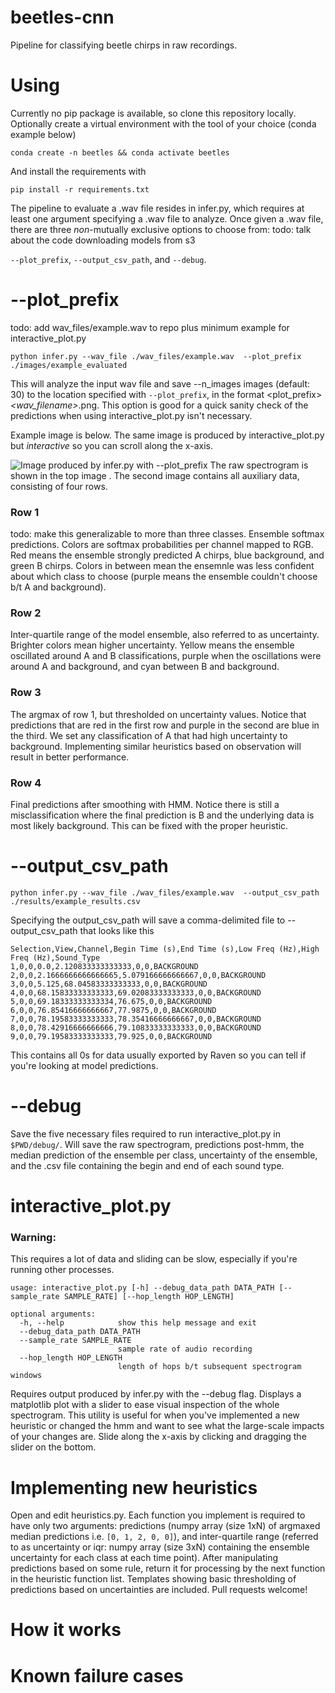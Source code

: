 # beetles-cnn
Pipeline for classifying beetle chirps in raw recordings.
# Using

Currently no pip package is available, so clone this repository locally.
Optionally create a virtual environment with the tool of your choice (conda example below)
```
conda create -n beetles && conda activate beetles
```
And install the requirements with 
```
pip install -r requirements.txt
```
The pipeline to evaluate a .wav file resides in infer.py, which requires at least one
argument specifying a .wav file to analyze. Once given a .wav file, there are three *non*-mutually 
exclusive options to choose from: 
todo: talk about the code downloading models from s3

```--plot_prefix```, ```--output_csv_path```, and ```--debug```.
# --plot_prefix
todo: add wav_files/example.wav to repo plus minimum example for interactive_plot.py
```
python infer.py --wav_file ./wav_files/example.wav  --plot_prefix ./images/example_evaluated
```
This will analyze the input wav file and save --n_images images (default: 30) to the location 
specified with ```--plot_prefix```, in the format <plot_prefix>_<wav_filename>_<number>.png. This option is good for a
quick sanity check of the predictions when using interactive_plot.py isn't necessary.

Example image is below. The same image is produced by interactive_plot.py but *interactive* so you
can scroll along the x-axis.

![Image produced by infer.py with --plot_prefix](resources/2_M17F32_8_9_14.png)
The raw spectrogram is shown in the top image . The second image contains all auxiliary data,
consisting of four rows.
### Row 1
todo: make this generalizable to more than three classes.
Ensemble softmax predictions. Colors are softmax probabilities per channel mapped to RGB. Red means 
the ensemble strongly predicted A chirps, blue background, and green B chirps. Colors in between mean
the ensemnle was less confident about which class to choose (purple means the ensemble couldn't choose b/t
A and background).
### Row 2
Inter-quartile range of the model ensemble, also referred to as uncertainty. Brighter colors mean 
higher uncertainty. Yellow means the ensemble oscillated around A and B classifications, purple when 
the oscillations were around A and background, and cyan between B and background. 
### Row 3
The argmax of row 1, but thresholded on uncertainty values. Notice that predictions that are red in
the first row and purple in the second are blue in the third. We set any classification of A that had 
high uncertainty to background. Implementing similar heuristics based on observation will result in 
better performance.
### Row 4
Final predictions after smoothing with HMM. Notice there is still a misclassification where
the final prediction is B and the underlying data is most likely background. This can be fixed
with the proper heuristic.

# --output_csv_path
```
python infer.py --wav_file ./wav_files/example.wav  --output_csv_path ./results/example_results.csv
```
Specifying the output_csv_path will save a comma-delimited file to --output_csv_path that looks like this
```
Selection,View,Channel,Begin Time (s),End Time (s),Low Freq (Hz),High Freq (Hz),Sound_Type
1,0,0,0.0,2.120833333333333,0,0,BACKGROUND
2,0,0,2.1666666666666665,5.079166666666667,0,0,BACKGROUND
3,0,0,5.125,68.04583333333333,0,0,BACKGROUND
4,0,0,68.15833333333333,69.02083333333333,0,0,BACKGROUND
5,0,0,69.18333333333334,76.675,0,0,BACKGROUND
6,0,0,76.85416666666667,77.9875,0,0,BACKGROUND
7,0,0,78.19583333333333,78.35416666666667,0,0,BACKGROUND
8,0,0,78.42916666666666,79.10833333333333,0,0,BACKGROUND
9,0,0,79.19583333333333,79.925,0,0,BACKGROUND
```
This contains all 0s for data usually exported by Raven so you can tell if you're looking at model
predictions. 

# --debug
Save the five necessary files required to run interactive_plot.py in ```$PWD/debug/```.
Will save the raw spectrogram, predictions post-hmm, the median prediction of the ensemble 
per class, uncertainty of the ensemble, and the .csv file containing the begin and end of each
sound type.
# interactive_plot.py
### Warning: 
This requires a lot of data and sliding can be slow, especially if you're running other processes.

```
usage: interactive_plot.py [-h] --debug_data_path DATA_PATH [--sample_rate SAMPLE_RATE] [--hop_length HOP_LENGTH]

optional arguments:
  -h, --help            show this help message and exit
  --debug_data_path DATA_PATH
  --sample_rate SAMPLE_RATE
                        sample rate of audio recording
  --hop_length HOP_LENGTH
                        length of hops b/t subsequent spectrogram windows
```
Requires output produced by infer.py with the --debug flag. Displays a matplotlib plot with a slider 
to ease visual inspection of the whole spectrogram. This utility is useful for when you've implemented
a new heuristic or changed the hmm and want to see what the large-scale impacts of your changes are.
Slide along the x-axis by clicking and dragging the slider on the bottom.
# Implementing new heuristics
Open and edit heuristics.py. Each function you implement is required to have only two arguments:
predictions (numpy array (size 1xN) of argmaxed median predictions i.e. ```[0, 1, 2, 0, 0]```), and 
inter-quartile range (referred to as uncertainty or iqr: numpy array (size 3xN) containing the 
ensemble uncertainty for each class at each time point). After manipulating predictions based on
some rule, return it for processing by the next function in the heuristic function list. Templates 
showing basic thresholding of predictions based on uncertainties are included. 
Pull requests welcome!


# How it works

# Known failure cases

